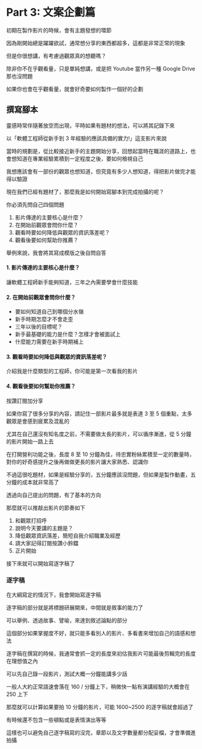 # Part 3: 文案企劃篇

初期在製作影片的時候，會有主題發想的環節

因為剛開始總是躍躍欲試，通常想分享的東西都超多，這都是非常正常的現象

但是你很想講，有考慮過觀眾真的想聽嗎？

除非你不在乎觀看量，只是單純想講，或是把 Youtube 當作另一種 Google Drive 那也沒問題

如果你也會在乎觀看量，就會好奇要如何製作一個好的企劃

## 撰寫腳本

靈感時常伴隨著放空而出現，平時如果有題材的想法，可以將其記錄下來

以「軟體工程師從新手到 3 年經驗的應該具備的實力!」這支影片來說

當時的規劃是，從比較接近新手的主題開始分享，回想起當時在職涯的道路上，也會想知道在專業經驗累積到一定程度之後，要如何檢視自己

我想應該會有一部份的觀眾也想知道，但究竟有多少人想知道，得把影片做完才能得以驗證

現在我們已經有題材了，那麼我是如何開始寫腳本到完成拍攝的呢？

你必須先問自己四個問題

1. 影片傳達的主要核心是什麼？
2. 在開始前觀眾會問你什麼？
3. 觀看時要如何降低與觀眾的資訊落差呢？
4. 觀看後要如何幫助你推薦？

舉例來說，我會將其寫成模版之後自問自答

#### 1. 影片傳達的主要核心是什麼？

讓軟體工程師新手能夠知道，三年之內需要學會什麼技能

#### 2. 在開始前觀眾會問你什麼？

- 要如何知道自己到哪個分水嶺
- 新手時期怎麼才不會走歪
- 三年以後的目標呢？
- 新手最基礎的能力是什麼？怎樣才會被面試上
- 什麼能力需要在新手時期補上

#### 3. 觀看時要如何降低與觀眾的資訊落差呢？

介紹我是什麼類型的工程師，你可能是第一次看我的影片

#### 4. 觀看後要如何幫助你推薦？

按讚訂閱加分享

如果你寫了很多分享的內容，請記住一部影片最多就是表達 3 至 5 個重點，太多觀眾是會感到疲累及混亂的

尤其在自己還沒有知名度之前，不需要做太長的影片，可以循序漸進，從 5 分鐘的影片開始一路上去

在打開營利功能之後，長度 8 至 10 分鐘為佳，待忠實粉絲累積至一定的數量時，對你的好奇感提升之後再做做更長的影片讓大家熟悉、認識你

不過這很吃題材，如果是經驗分享的，五分鐘應該沒問題，但如果是製作動畫，五分鐘的成本就非常高了

透過向自己提出的問題，有了基本的方向

那麼就可以推敲出影片的節奏如下

1. 和觀眾打招呼
2. 說明今天要講的主題是？
3. 降低觀眾資訊落差，簡短自我介紹職業及經歷
4. 請大家記得訂閱按讚小鈴鐺
5. 正片開始

接下來就可以開始寫逐字稿了

### 逐字稿

在大綱寫定的情況下，我會開始寫逐字稿

逐字稿的部分就是將標題研展開來，中間就是敘事的能力了

可以舉例、透過故事、譬喻，來達到敘述論點的部分

這個部分如果掌握度不好，就只能多看別人的影片、多看書來增加自己的語感和想法

逐字稿在撰寫的時候，我通常會抓一定的長度來初估我影片可能最後剪輯完的長度在理想值之內

可以先自己錄一段影片，測試大概一分鐘能講多少話

一般人大約正常語速會落在 160 / 分鐘上下，稍微快一點有演講經驗的大概會在 250 上下

那麼就可以計算如果要拍 10 分鐘的影片，可能 1600~2500 的逐字稿就會超過了

有時候還不包含一些頓點或是表情演出等等

這樣也可以避免自己逐字稿寫的沒完，章節以及文字數量都分配妥檔，才會準備進拍攝
